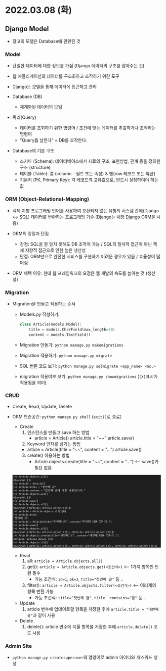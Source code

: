 # 2022.03.08 (화)

## Django Model

- 장고의 모델은 Database에 관련된 것



### Model

- 단일한 데이터에 대한 정보를 가짐 (Django 데이터의 구조를 잡아주는 것)
- 웹 애플리케이션의 데이터를 구조화하고 조작하기 위한 도구
- Django는  모델을 통해 데이터에 접근하고 관리
- Database (DB)
  - 체계화된 데이터의 모임

- 쿼리(Query)
  - 데이터를 조회하기 위한 명령어 / 조건에 맞는 데이터를 추출하거나 조작하는 명령어
  - "Query를 날린다" = DB를 조작한다.

- Database의 기본 구조
  - 스키마 (Schema): 데이터베이스에서 자료의 구조, 표현방법, 관계 등을 정의한 구조 (structure)
  - 테이블 (Table): 열 (column - 필드 또는 속성) & 행(row 레코드 또는 튜플)
  - 기본키 (PK, Primary Key): 각 레코드의 고유값으로, 반드시 설정하여야 하는 값




### ORM (Object-Relational-Mapping)

- 객체 지향 프로그래밍 언어를 사용하여 호환되지 않는 유형의 시스템 간에(Django <-> SQL) 데이터를 변환하는 프로그래밍 기술 (Django는 내장 Django ORM을 사용)
- ORM의 장점과 단점

  - 장점: SQL을 잘 알지 못해도 DB 조작이 가능 / SQL의 절차적 접근이 아닌 객체 지향적 접근으로 인한 높은 생산성
  - 단점: ORM만으로 완전한 서비스를 구현하기 어려운 경우가 있음 / 효율성이 떨어짐
- ORM 채택 이유: 현대 웹 프레임워크의 요점은 웹 개발의 속도를 높이는 것 (생산성)



### Migration

- Migration을 만들고 적용하는 순서

  - Models.py 작성하기:

    ```python
    class Article(models.Model):
        title = models.CharField(max_length=30)
        content = models.TextField()
    ```

  - Migration 만들기: `python manage.py makemigrations`

  - Migration 적용하기: `python manage.py migrate`

  - SQL 변환 코드 보기: `python manage.py sqlmigrate <app_name> <no.>`

  - migration 적용여부 보기: `python manage.py showmigrations` (`[X]`표시가 적용됨을 의미)



### CRUD

- Create, Read, Update, Delete

- ORM 연습공간: `python manage.py shell`  (`exit()`로 종료)

  - Create
    1. 인스턴스를 만들고 save 하는 방법
       - article = Article()
         article.title = "~~"
         article.save()
    2. Keyword 인자를 넘기는 방법
      - article = Article(title = "~~", content = "...")
        article.save()
    3. create() 이용하는 방법
       - Article.objects.create(title = "~~", content = "...")     <--  save()가 필요 없음


  ![image-20220308112520521](%5B2022.03.08%5D%2004_Model.assets/image-20220308112520521.png)

  - Read
    1. all: `article = Article.objects.all()`
    2. get(): `article = Article.objects.get(<조건식>)`     <-- 1가지 항목만 반환 필수
       - 가능 조건식: `id=1`, `pk=3`, `title="첫번째 글"` 등 ..
    3. filter(): `article = Article.objects.filter(<조건식>)`     <-- 여러개의 항목 반환 가능
       - 가능 조건식: `title="첫번째 글"`, `title__contains="글"` 등 ..
  - Update
    1. article 변수에 업데이트할 항목을 저장한 후에 `article.title = "네번째 글"`과 같이 사용 
  - Delete
    1. delete(): article 변수에 지울 항목을 저장한 후에 `article.delete()` 코드 사용



### Admin Site

- `python manage.py createsuperuser`의 명령어로 admin 아이디와 패스워드 생성

